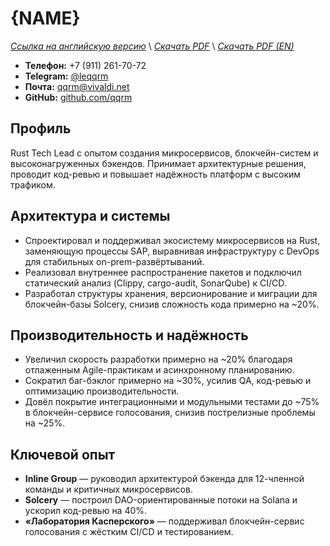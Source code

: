 # {NAME}
*[Ссылка на английскую версию](./RESUME_TECH.MD)* \\
*[Скачать PDF](https://qqrm.github.io/CV/Belyakov_tech_ru.pdf)* \\
*[Скачать PDF (EN)](https://qqrm.github.io/CV/Belyakov_tech_en.pdf)*

- **Телефон:** +7 (911) 261-70-72
- **Telegram:** [@leqqrm](https://t.me/leqqrm)
- **Почта:** [qqrm@vivaldi.net](mailto:qqrm@vivaldi.net)
- **GitHub:** [github.com/qqrm](https://github.com/qqrm)

## Профиль
Rust Tech Lead с опытом создания микросервисов, блокчейн-систем и высоконагруженных бэкендов. Принимает архитектурные решения, проводит код-ревью и повышает надёжность платформ с высоким трафиком.

## Архитектура и системы
- Спроектировал и поддерживал экосистему микросервисов на Rust, заменяющую процессы SAP, выравнивая инфраструктуру с DevOps для стабильных on-prem-развёртываний.
- Реализовал внутреннее распространение пакетов и подключил статический анализ (Clippy, cargo-audit, SonarQube) к CI/CD.
- Разработал структуры хранения, версионирование и миграции для блокчейн-базы Solcery, снизив сложность кода примерно на ~20%.

## Производительность и надёжность
- Увеличил скорость разработки примерно на ~20% благодаря отлаженным Agile-практикам и асинхронному планированию.
- Сократил баг-бэклог примерно на ~30%, усилив QA, код-ревью и оптимизацию производительности.
- Довёл покрытие интеграционными и модульными тестами до ~75% в блокчейн-сервисе голосования, снизив пострелизные проблемы на ~25%.

## Ключевой опыт
- **Inline Group** — руководил архитектурой бэкенда для 12-членной команды и критичных микросервисов.
- **Solcery** — построил DAO-ориентированные потоки на Solana и ускорил код-ревью на 40%.
- **«Лаборатория Касперского»** — поддерживал блокчейн-сервис голосования с жёстким CI/CD и тестированием.
